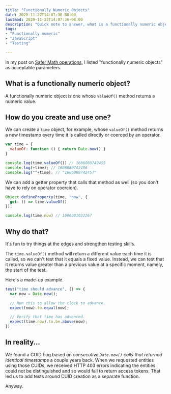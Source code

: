 ```yaml
---
title: "Functionally Numeric Objects"
date: 2020-11-22T14:07:36-08:00
lastmod: 2020-11-22T14:07:36-08:00
description: "Quick note to answer, what is a functionally numeric object and how would you create and use one?"
tags:
- "Functionally numeric"
- "JavaScript"
- "Testing"

---
```


In my post on [Safer Math operations](/posts/2020/08/17/safer-math-operations-in-javascript-using-tdd/), I listed "functionally numeric objects" as acceptable parameters.

## What is a functionally numeric object?

A functionally numeric object is one whose `valueOf()` method returns a numeric value.

## How do you create and use one?

We can create a `time` object, for example, whose `valueOf()` method returns a new timestamp every time it is called directly or coerced by an operator.

```js
var time = {
  valueOf: function () { return Date.now() }
}

console.log(time.valueOf()) // 1606080742455
console.log(+time); // 1606080742456
console.log(""+time); // "1606080742457"
```

We can add a getter property that calls that method as well (so you don't have to rely on operator coercion).

```js
Object.defineProperty(time, 'now', {
  get: () => time.valueOf()
});

console.log(time.now) // 1606081022267
```

## Why do that?

It's fun to try things at the edges and strengthen testing skills.

The `time.valueOf()` method will return a different value each time it is called, so we can't test that it equals a fixed value. Instead, we can test that it returns value greater than a previous value at a specific moment, namely, the start of the test.

Here's a made-up example.

```js
test("time should advance", () => {
  var now = Date.now();

  // Run this to allow the clock to advance.
  expect(now).to.equal(now);

  // Verify that time has advanced.
  expect(time.now).to.be.above(now);
})

```

## In reality...

We found a CUID bug based on *consecutive `Date.now()` calls that returned identical timestamps* a couple years back. When we requested entities using those CUIDs, we received HTTP 403 errors indicating the entities could not be distinguished and so would fail to return access tokens. That led us to add tests around CUID creation as a separate function.

Anyway.
